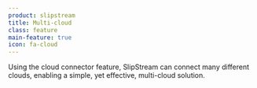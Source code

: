 ```yaml
---
product: slipstream
title: Multi-cloud
class: feature
main-feature: true
icon: fa-cloud
---
```


Using the cloud connector feature, SlipStream can connect many different clouds, enabling a simple, yet effective, multi-cloud solution.
